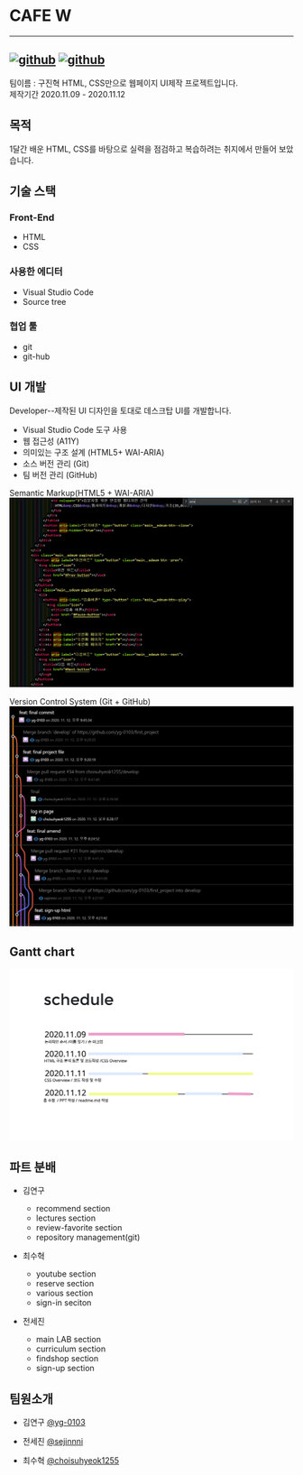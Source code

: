 # CAFE W  
---
[![github](https://img.shields.io/github/issues/yg-0103/first_project)](https://github.com/yg-0103/first_project/issues)
[![github](https://img.shields.io/github/issues-pr-closed/yg-0103/first_project?color=green)](https://github.com/yg-0103/first_project/pulls?q=is%3Apr+is%3Aclosed)
---

팀이름 : 구진혁
HTML, CSS만으로 웹페이지 UI제작 프로젝트입니다.  
제작기간 2020.11.09 - 2020.11.12  

## 목적  
1달간 배운 HTML, CSS를 바탕으로 실력을 점검하고 복습하려는 취지에서 만들어 보았습니다.  

## 기술 스택  
### Front-End  
- HTML  
- CSS  
### 사용한 에디터
- Visual Studio Code
- Source tree
### 협업 툴  
- git  
- git-hub

## UI 개발  
Developer--제작된 UI 디자인을 토대로 데스크탑 UI를 개발합니다.  
- Visual Studio Code 도구 사용  
- 웹 접근성 (A11Y)  
- 의미있는 구조 설계 (HTML5+ WAI-ARIA)  
- 소스 버전 관리 (Git)  
- 팀 버전 관리 (GitHub)

Semantic Markup(HTML5 + WAI-ARIA) 
![이미지](./images/readme_images/SemanticMarkupp.png)

Version Control System (Git + GitHub)
![이미지](./images/readme_images/gitt.png)
 
## Gantt chart  
![이미지](./images/readme_images/ganttchart.png)

## 파트 분배  
- 김연구  
  - recommend section
  - lectures section  
  - review-favorite section  
  - repository management(git)

- 최수혁
  - youtube section  
  - reserve section  
  - various section  
  - sign-in seciton

- 전세진
  - main LAB section  
  - curriculum section
  - findshop section  
  - sign-up section

## 팀원소개  
- 김연구 <a href="https://github.com/yg-0103">@yg-0103</a>  

- 전세진 <a href="https://github.com/sejinnni?tab=repositories">@sejinnni</a>  

- 최수혁 <a href="https://github.com/choisuhyeok1255">@choisuhyeok1255</a>
